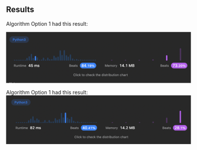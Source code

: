 ## Results

Algorithm Option 1 had this result:

![Option 1 result](img/opt_1-results.png "Result of Option 1")
  
Algorithm Option 1 had this result:
![Option 2 result](img/opt_2-results.png "Result of Option 2")

